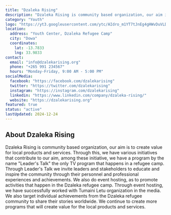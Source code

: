```yaml
---
title: "Dzaleka Rising"
description: "Dzaleka Rising is community based organization, our aim is to create value for local products and services."
category: "Youth"
logo: "https://yt3.googleusercontent.com/ytc/AIdro_m1YT7tJnEg4gHWvDuVLDdTRXn3xs1aOHSI4W_Q5j1PQQ=s900-c-k-c0x00ffffff-no-rj"
location:
  address: "Youth Center, Dzaleka Refugee Camp"
  city: "Dowa"
  coordinates:
    lat: -13.7833
    lng: 33.9833
contact:
  email: "info@dzalekarising.org"
  phone: "+265 991 234567"
  hours: "Monday-Friday, 9:00 AM - 5:00 PM"
socialMedia:
  facebook: "https://facebook.com/dzalekarising"
  twitter: "https://twitter.com/dzalekarising"
  instagram: "https://instagram.com/dzalekarising"
  linkedin: "https://www.linkedin.com/company/dzaleka-rising/"
  website: "https://dzalekarising.org"
featured: true
status: "active"
lastUpdated: 2024-12-24
---
```


## About Dzaleka Rising

Dzaleka Rising is community based organization, our aim is to create value for local products and services. Through this, we have various initiatives that contribute to our aim, among these initiative, we have a program by the name "Leader's Talk" the only TV program that happens in a refugee camp. Through Leader's Talk we invite leaders and stakeholders to educate and inspire the community through their personnel and professional experiences and achievements. We also do event hosting, as to promote activities that happen in the Dzaleka refugee camp. Through event hosting, we have successfully worked with Tumaini Letu organization in the media. We also target individual achievements from the Dzaleka refugee community to share their stories worldwide. We continue to create more programs that will create value for the local products and services.